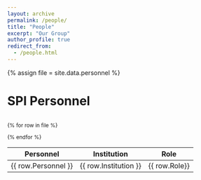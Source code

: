 ```yaml
---
layout: archive
permalink: /people/
title: "People"
excerpt: "Our Group"
author_profile: true
redirect_from: 
  - /people.html
---
```


{% assign file = site.data.personnel %}

# SPI Personnel


<div class="display compact" style="height:100%; width:130%; font-size:	12px; overflow:auto;">

<table id="catalogue" class="display">
<thead>
<tr class="header">
<th style="font-size: 16px" data-sort>Personnel</th>
<th style="font-size: 16px">Institution</th>
<th style="font-size: 16px">Role</th>



</tr>
</thead>
<tbody>


{% for row in file %}
  <tr>
  <td> {{ row.Personnel }} </td>
  <td> {{ row.Institution }}</td>
  <td> {{ row.Role}} </td>
  </tr>
{% endfor %}
</tbody>
</table>

</div>

<script src="https://ajax.googleapis.com/ajax/libs/jquery/1.12.4/jquery.min.js"></script>
<script type="text/javascript" charset="utf8" src="https://cdn.datatables.net/1.10.13/js/jquery.dataTables.min.js"></script>

<script type="text/javascript"
        src="https://cdn.mathjax.org/mathjax/latest/MathJax.js?config=TeX-AMS-MML_HTMLorMML">
</script>

<script>
 
$(document).ready(function() {
    $("#catalogue").dataTable( {
        paging: false,
        'data-sort': true,
        order: [[ 0, "desc" ], [3, "desc"]],
        stateSave: true,
        searching: true
    });
});
</script>